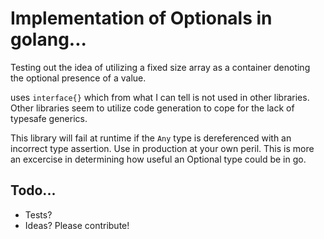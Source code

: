 # Implementation of Optionals in golang...

Testing out the idea of utilizing a fixed size array as a container denoting the optional presence of a value.

uses `interface{}` which from what I can tell is not used in other libraries. Other libraries seem to utilize code generation
to cope for the lack of typesafe generics.

This library will fail at runtime if the `Any` type is dereferenced with an incorrect type assertion.
Use in production at your own peril. This is more an excercise in determining how useful an Optional type could be in go.

## Todo...

* Tests?
* Ideas? Please contribute!